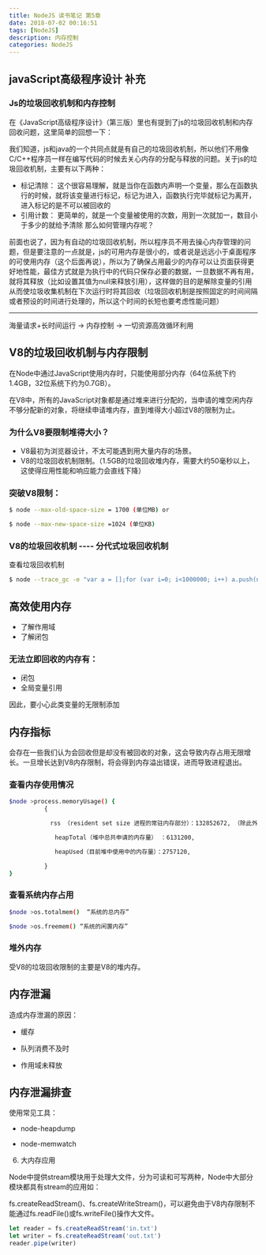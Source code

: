 ```yaml
---
title: NodeJS 读书笔记 第5章
date: 2018-07-02 00:16:51
tags: [NodeJS]
description: 内存控制
categories: NodeJS
---
```


## javaScript高级程序设计 补充

### Js的垃圾回收机制和内存控制
在《JavaScript高级程序设计》（第三版）里也有提到了js的垃圾回收机制和内存回收问题，这里简单的回想一下：

我们知道，js和java的一个共同点就是有自己的垃圾回收机制，所以他们不用像C/C++程序员一样在编写代码的时候去关心内存的分配与释放的问题。关于js的垃圾回收机制，主要有以下两种：

* 标记清除： 
这个很容易理解，就是当你在函数内声明一个变量，那么在函数执行的时候，就将该变量进行标记，标记为进入，函数执行完毕就标记为离开，进入标记的是不可以被回收的
* 引用计数：
更简单的，就是一个变量被使用的次数，用到一次就加一，数目小于多少的就给予清除
那么如何管理内存呢？

前面也说了，因为有自动的垃圾回收机制，所以程序员不用去操心内存管理的问题，但是要注意的一点就是，js的可用内存是很小的，或者说是远远小于桌面程序的可使用内存（这个后面再说），所以为了确保占用最少的内存可以让页面获得更好地性能，最佳方式就是为执行中的代码只保存必要的数据，一旦数据不再有用，就将其释放（比如设置其值为null来释放引用），这样做的目的是解除变量的引用从而使垃圾收集机制在下次运行时将其回收（垃圾回收机制是按照固定的时间间隔或者预设的时间进行处理的，所以这个时间的长短也要考虑性能问题）

__________________

海量请求+长时间运行 -> 内存控制 -> 一切资源高效循环利用

## V8的垃圾回收机制与内存限制

在Node中通过JavaScript使用内存时，只能使用部分内存（64位系统下约1.4GB，32位系统下约为0.7GB）。

在V8中，所有的JavaScript对象都是通过堆来进行分配的，当申请的堆空闲内存不够分配新的对象，将继续申请堆内存，直到堆得大小超过V8的限制为止。

### 为什么V8要限制堆得大小？

* V8最初为浏览器设计，不太可能遇到用大量内存的场景。
* V8的垃圾回收机制限制。（1.5GB的垃圾回收堆内存，需要大约50毫秒以上，这使得应用性能和响应能力会直线下降）

### 突破V8限制：

```bash
$ node --max-old-space-size = 1700 (单位MB) or 

$ node --max-new-space-size =1024 (单位KB)
```

### V8的垃圾回收机制 ---- 分代式垃圾回收机制

查看垃圾回收机制

```bash
$ node --trace_gc -e "var a = [];for (var i=0; i<1000000; i++) a.push(new Array(100));" > gc.log
```

## 高效使用内存

* 了解作用域
* 了解闭包

### 无法立即回收的内存有：

* 闭包
* 全局变量引用

因此，要小心此类变量的无限制添加

## 内存指标

会存在一些我们认为会回收但是却没有被回收的对象，这会导致内存占用无限增长。一旦增长达到V8内存限制，将会得到内存溢出错误，进而导致进程退出。

### 查看内存使用情况
```bash
$node >process.memoryUsage() {
　　　　　　{

　　　　　　　rss （resident set size 进程的常驻内存部分）：132852672, （除此外，内存其余部分在交换区（swap）或文件系统（filesystem）中）

　　　　　　   heapTotal（堆中总共申请的内存量） ：6131200,

　　　　　　   heapUsed（目前堆中使用中的内存量）：2757120,

　　　　　　}
}
```

### 查看系统内存占用

```bash
$node >os.totalmem()  “系统的总内存”

$node >os.freemem() “系统的闲置内存”
```
### 堆外内存

受V8的垃圾回收限制的主要是V8的堆内存。

## 内存泄漏

造成内存泄漏的原因：

* 缓存

* 队列消费不及时

* 作用域未释放

## 内存泄漏排查

使用常见工具：

* node-heapdump

* node-memwatch

6. 大内存应用

Node中提供stream模块用于处理大文件，分为可读和可写两种，Node中大部分模块都具有stream的应用如：

fs.createReadStream()、fs.createWriteStream()，可以避免由于V8内存限制不能通过fs.readFile()或fs.writeFile()操作大文件。

```javascript
let reader = fs.createReadStream('in.txt')
let writer = fs.createReadStream('out.txt')
reader.pipe(writer)
```


